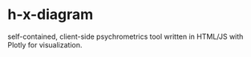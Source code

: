 # h-x-diagram
self-contained, client-side psychrometrics tool written in HTML/JS with Plotly for visualization. 
